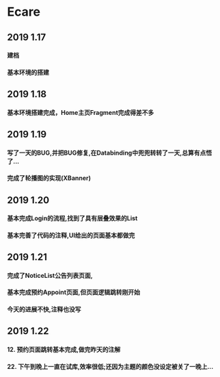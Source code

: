 # Ecare
## 2019 1.17 
#### 建档  
#### 基本环境的搭建
## 2019 1.18
#### 基本环境搭建完成，Home主页Fragment完成得差不多
## 2019 1.19
#### 写了一天的BUG,并把BUG修复,在Databinding中兜兜转转了一天,总算有点悟了...
#### 完成了轮播图的实现(XBanner)
## 2019 1.20
#### 基本完成Login的流程,找到了具有层叠效果的List
#### 基本完善了代码的注释,UI给出的页面基本都做完
## 2019 1.21
#### 完成了NoticeList公告列表页面,
#### 基本完成预约Appoint页面,但页面逻辑跳转刚开始
#### 今天的进展不快,注释也没写
## 2019 1.22
#### 12. 预约页面跳转基本完成,做完昨天的注解
#### 22. 下午到晚上一直在试库,效率很低;还因为主题的颜色没设定被关了一晚上...
